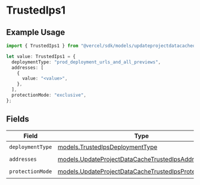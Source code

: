 # TrustedIps1

## Example Usage

```typescript
import { TrustedIps1 } from "@vercel/sdk/models/updateprojectdatacacheop.js";

let value: TrustedIps1 = {
  deploymentType: "prod_deployment_urls_and_all_previews",
  addresses: [
    {
      value: "<value>",
    },
  ],
  protectionMode: "exclusive",
};
```

## Fields

| Field                                                                                                                | Type                                                                                                                 | Required                                                                                                             | Description                                                                                                          |
| -------------------------------------------------------------------------------------------------------------------- | -------------------------------------------------------------------------------------------------------------------- | -------------------------------------------------------------------------------------------------------------------- | -------------------------------------------------------------------------------------------------------------------- |
| `deploymentType`                                                                                                     | [models.TrustedIpsDeploymentType](../models/trustedipsdeploymenttype.md)                                             | :heavy_check_mark:                                                                                                   | N/A                                                                                                                  |
| `addresses`                                                                                                          | [models.UpdateProjectDataCacheTrustedIpsAddresses](../models/updateprojectdatacachetrustedipsaddresses.md)[]         | :heavy_check_mark:                                                                                                   | N/A                                                                                                                  |
| `protectionMode`                                                                                                     | [models.UpdateProjectDataCacheTrustedIpsProtectionMode](../models/updateprojectdatacachetrustedipsprotectionmode.md) | :heavy_check_mark:                                                                                                   | N/A                                                                                                                  |